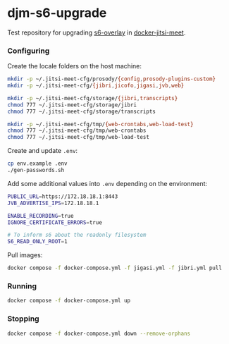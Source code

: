 # djm-s6-upgrade

Test repository for upgrading
[s6-overlay](https://github.com/just-containers/s6-overlay) in
[docker-jitsi-meet](https://github.com/jitsi/docker-jitsi-meet).

### Configuring

Create the locale folders on the host machine:

```bash
mkdir -p ~/.jitsi-meet-cfg/prosody/{config,prosody-plugins-custom}
mkdir -p ~/.jitsi-meet-cfg/{jibri,jicofo,jigasi,jvb,web}

mkdir -p ~/.jitsi-meet-cfg/storage/{jibri,transcripts}
chmod 777 ~/.jitsi-meet-cfg/storage/jibri
chmod 777 ~/.jitsi-meet-cfg/storage/transcripts

mkdir -p ~/.jitsi-meet-cfg/tmp/{web-crontabs,web-load-test}
chmod 777 ~/.jitsi-meet-cfg/tmp/web-crontabs
chmod 777 ~/.jitsi-meet-cfg/tmp/web-load-test
```

Create and update `.env`:

```bash
cp env.example .env
./gen-passwords.sh
```

Add some additional values into `.env` depending on the environment:

```bash
PUBLIC_URL=https://172.18.18.1:8443
JVB_ADVERTISE_IPS=172.18.18.1

ENABLE_RECORDING=true
IGNORE_CERTIFICATE_ERRORS=true

# To inform s6 about the readonly filesystem
S6_READ_ONLY_ROOT=1
```

Pull images:

```bash
docker compose -f docker-compose.yml -f jigasi.yml -f jibri.yml pull
```

### Running

```bash
docker compose -f docker-compose.yml up
```

### Stopping

```bash
docker compose -f docker-compose.yml down --remove-orphans
```
